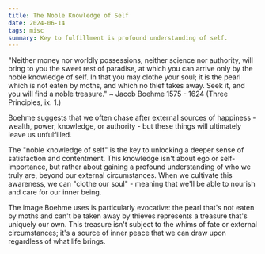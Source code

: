 ```yaml
--- 
title: The Noble Knowledge of Self
date: 2024-06-14
tags: misc
summary: Key to fulfillment is profound understanding of self.
---
```


"Neither money nor worldly possessions, neither science nor authority, will bring to you the sweet rest of paradise, at which you can arrive only by the noble knowledge of self. In that you may clothe your soul; it is the pearl which is not eaten by moths, and which no thief takes away. Seek it, and you will find a noble treasure." ~ Jacob Boehme 1575 - 1624 (Three Principles, ix. 1.)

Boehme suggests that we often chase after external sources of happiness - wealth, power, knowledge, or authority - but these things will ultimately leave us unfulfilled.

The "noble knowledge of self" is the key to unlocking a deeper sense of satisfaction and contentment. This knowledge isn't about ego or self-importance, but rather about gaining a profound understanding of who we truly are, beyond our external circumstances. When we cultivate this awareness, we can "clothe our soul" - meaning that we'll be able to nourish and care for our inner being.

The image Boehme uses is particularly evocative: the pearl that's not eaten by moths and can't be taken away by thieves represents a treasure that's uniquely our own. This treasure isn't subject to the whims of fate or external circumstances; it's a source of inner peace that we can draw upon regardless of what life brings.
